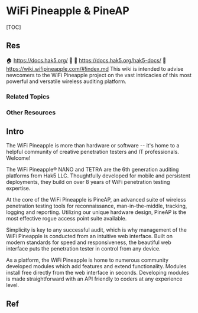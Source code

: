# WiFi Pineapple & PineAP

[TOC]



## Res
🏠 https://docs.hak5.org/
🚧
📂 https://docs.hak5.org/hak5-docs/
📂 https://wiki.wifipineapple.com/#!index.md
This wiki is intended to advise newcomers to the WiFi Pineapple project on the vast intricacies of this most powerful and versatile wireless auditing platform.


### Related Topics


### Other Resources



## Intro
The WiFi Pineapple is more than hardware or software -- it's home to a helpful community of creative penetration testers and IT professionals. Welcome!

The WiFi Pineapple® NANO and TETRA are the 6th generation auditing platforms from Hak5 LLC. Thoughtfully developed for mobile and persistent deployments, they build on over 8 years of WiFi penetration testing expertise.

At the core of the WiFi Pineapple is PineAP, an advanced suite of wireless penetration testing tools for reconnaissance, man-in-the-middle, tracking, logging and reporting. Utilizing our unique hardware design, PineAP is the most effective rogue access point suite available.

Simplicity is key to any successful audit, which is why management of the WiFi Pineapple is conducted from an intuitive web interface. Built on modern standards for speed and responsiveness, the beautiful web interface puts the penetration tester in control from any device.

As a platform, the WiFi Pineapple is home to numerous community developed modules which add features and extend functionality. Modules install free directly from the web interface in seconds. Developing modules is made straightforward with an API friendly to coders at any experience level.



## Ref
